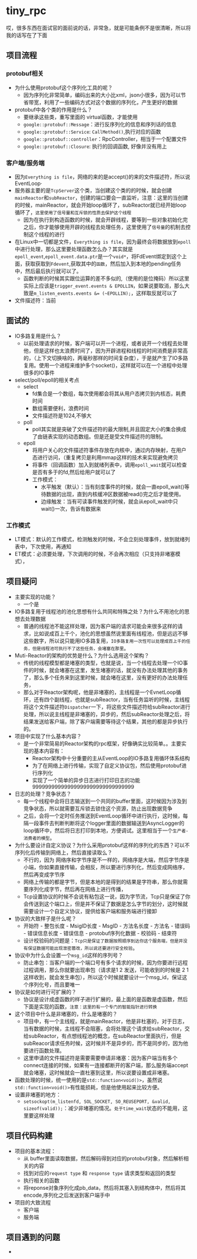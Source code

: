 # tiny_rpc

哎，很多东西在面试官的面前说的话，非常急，就是可能条例不是很清晰，所以将我的话写在了下面

## 项目流程

### protobuf相关

- 为什么使用protobuf这个序列化工具的呢？
  - 因为序列化非常简单，编码出来的大小比xml，json小很多，因为可以节省带宽，利用了一些编码方式对这个数据的序列化，产生更好的数据
- protobuf中各个类的作用是什么？
  - 要继承这些类，重写里面的 virtual函数，才能使用
  - `google::protobuf::Message`：进行反序列化的信息和序列话的信息
  - `google::protobuf::Service`: `CallMethod()`,执行对应的函数
  - `google::protobuf::controller`：RpcController，相当于一个配置文件
  - `google::protobuf::Closure`: 执行的回调函数, 好像并没有用上

### 客户端/服务端

- 因为`Everything is file`，网络的来的是accept()的来的文件描述符，所以说EventLoop·
- 服务器主要的是`TcpServer`这个类，当创建这个类的的时候，就会创建`mainReactor`和`subReactor`，创建的端口要会一直监听，注意：这里的当创建的时候，mainReactor，就会开始loop循环了，subReactor就已经开始loop循环了，`这里使用了信号量和互斥锁的性质去保护这个线程`
  - 因为在执行到构造函数的时候，就会开辟线程，要等到一些对象初始化完之后，你才能够使用开辟的线程去处理任务，这里使用了`信号量`的机制去控制这个线程的进行
- 在Linux中一切都是文件，`Everything is file`，因为最终会将数据放到`epoll`中进行处理，那么这里要处理函数怎么办？其实就是`epoll_event`,`epoll_event.data.ptr`是一个`void*`，将FdEvent绑定到这个上面，获取获取到`Fdevent`,获取其中的`函数`，然后加入到本地的pending任务中，然后最后执行就可以了。
  - 函数判断的时候其实跟位运算的差不多似的,（使用的是位掩码）所以这里实际上应该是`trigger_event.events & EPOLLIN`，如果说要取消，那么大致是`m_listen_events.events &= (~EPOLLIN);`，这样取反就可以了
- 文件描述符：当前

## 面试的

- IO多路复用是什么？
  - 以前处理请求的时候，客户端可以开一个进程，或者说开一个线程去处理他，但是这样也太浪费时间了，因为开辟进程和线程的时间消费是非常高的，（上下文切换啥的，两毫秒那样的时间复杂度），于是就产生了IO多路复用。使用一个进程来维护多个socket()，这样就可以在一个进程中处理很多的IO事件
- select/poll/epoll的相关考点
  - select
    - fd集合是一个数组，每次使用都会将其从用户态拷贝到内核态，耗费时间
    - 数组需要便利，浪费时间
    - 文件描述符是1024,不够大
  - poll
    - poll其实就是突破了文件描述符的最大限制,并且固定大小的集合换成了由链表实现的动态数组。但是还是受文件描述符的限制。
  - epoll
    - 将用户关心的文件描述符事件存放在内核中，通过内存映射，在用户态进行访问，（重复拷贝是利用mmap这样的技术来实现避免拷贝
    - 将事件（回调函数）加入到就绪列表中，调用`epoll_wait`就可以检查是否有多于的fd,然后给用户就可以了
    - 工作模式：
      - 水平触发（默认）：当有刻度事件的时候，就会一直epoll_wait()等待数据的出现，直到内核缓冲区数据被read()完之后才能使用。
      - 边缘触发：当有可读事件触发的时候，就会从epoll_wait中只wait()一次，告诉有数据来

### 工作模式

- LT模式：默认的工作模式，检测触发的时候，不会立刻处理事件，放到就绪列表中，下次使用，再通知
- ET模式：必须要处理，下次调用的时候，不会再次相应（只支持非堵塞模式），

## 项目疑问

- 主要实现的功能？
  - 一个是
- IO多路复用于线程池的池化思想有什么共同和特殊之处？为什么不用池化的思想去处理数据
  - 普通的线程池不能这样处理，因为客户端的请求可能会来很多这样的请求，比如说成百上千个，池化的思想虽然说里面有线程池，但是远远不够这些数字，所以说只能用IO多路复用，`IO多路复用一次性可以处理成百上千的任务，但是线程池可执行不了这些任务，会堵塞在那里`。
- Muti-Reactor的架构的优势是什么？为什么选用这个架构？
  - 传统的线程模型都是堵塞的类型，也就是说，当一个线程去处理一个IO事件的时候，就会堵塞在这里，发生堵塞的话，就没有办法处理其他的事务了，那么多个任务来到这里时候，就会堵在这里，没有更好的办法处理任务，
  - 那么对于Reactor架构呢，他是非堵塞的，主线程是一个EvnetLoop循环，还有四个副线程，也就是subReactor，当有任务监听的时候，主线程将这个文件描述符`Dispatcher`一下，将这些文件描述符给subReactor进行处理，所以说主线程是非堵塞的，异步的，然后subReactor处理之后，将结果发送给客户端，除了客户端需要等待这个结果，其他的都是异步执行的。
- 项目中实现了什么基本内容？
  - 是一个非常简易的Reactor架构的rpc框架，好像确实比较简单。。主要实现的基本内容有：
    - Reactor架构中十分重要的主从EventLoop的IO多路复用循环体系结构
    - 为了在网络上进行传输，实现了自定义协议包，然后使用protobuf进行序列化
    - 实现了一个简单的异步日志进行打印日志的功能99999999999999999999999999999999
- 日志的处理？竞争状态？
  - 每一个线程中会将日志输送到一个共同的buffer里面，这时候因为涉及到竞争状态，所以就需要互斥锁去锁住这个资源，防止出现数据竞争
  - 之后，会将一个定时任务推送到EventLoop循环中进行执行，这时候，每隔一段事件去判断判断将这个logger里面的数据输送到AsyncLogger的loop循环中，然后将日志打印到本地，方便调试。这里相当于一个`生产者-消费者的模型`。
- 为什么要设计自定义协议？为什么采用protobuf这样的序列化的东西？可以不序列化后传输到网络上，然后直接读取么？
  - 不行的，因为 网络序和字节序是不一样的，网络序是大端，然后字节序是小端，你如果直接传输，会相反，所以要进行序列化，然后变成网络序，然后再变成字节序
  - 网络上传输的都是字节，但是本地的是得到的结果是字符串，那么你就需要序列化成字节，然后再在网络上进行传播，
  - Tcp设置协议的时候不会说有粘包这一说，因为字节流，Tcp只是保证了你会传送到这个端口上，但是并不保证了数据是怎么字节的划分，这时候就需要设计一个自定义协议，提供给客户端和服务端进行接卸
- 协议的大致样子是什么呢？
  - 开始符 - 整包长度 - MsigID长度 - MsgID - 方法名长度 - 方法名 - 错误码 - 错误信息长度 - 错误信息 - protobuf序列化数据 - 校验码 - 结束符
  - 设计校验码的问题是：`Tcp只是保证了数据按照顺序到达你这个服务端，但是并没有保证数据可能出现泄密篡改，所以说还要进行安全校验`。
- 协议中为什么会设置一个`msg_id`这样的序列号？
  - 防止串包：当客户端的一个端口号有多个请求的时候，因为你要进行远程过程调用，那么你就要出现串包（请求是1 2 发送，可能收到的时候是 2 1 这样收到，就会发生串包），所以这个时候就要设计一个msg_id，保证这个序列化号，而且要唯一
- 协议是如何进行可扩展的？
  - 协议是设计成虚函数的样子进行扩展的，最上面的是函数是虚函数，然后下面是实现的函数，`注意：这里的有一个专门的智能指针进行转换`
- 这个项目中什么是非堵塞的，什么是堵塞的？
  - 项目中，有一个主线程，就是mainReactor，他是非杜塞的，对于日志，当有数据的时候，主线程不会阻塞，会将处理这个请求给subReactor，交给subReactor，有点想线程池的概念，在subReactor里面执行，但是subReacor请求任务时候，这时候并不是异步的，而不是同步的，因为他要进行函数处理。
  - 这里申请的文件描述符是需要需要申请非堵塞：因为客户端当有多个connect连接的时候，如果有一连接都断开的客户端，那么服务端accept就会堵塞，这时候就会一直杜塞到这里，所以说要设置成非堵塞。
- 函数处理的时候，统一使用的是`std::function<void()>`，虽然说`std::function<void()>`有性能损耗，但是他使用起来比较方便。
- 设置非堵塞的地方：
  - `setsockopt(m_listenfd, SOL_SOCKET, SO_REUSEPORT, &valid, sizeof(valid));`：减少非堵塞的情况。`处于time_wait`状态的不能用，这里要这样处理

## 项目代码构建

- 项目的基本流程：
  - 从 buffer里面读取数据，然后解码得到对应的protobuf对象，然后解析相关的内容
  - 找到对应的`request type` 和 `response type` 请求类型和返回的类型
  - 执行相关的函数
  - 将reponse对象序列化成pb_data，然后将其塞入到结构体中，然后将其encode,序列化之后发送到客户端手中
- 项目的大致流程
  - 客户端
  - 服务端

## 项目遇到的问题

- 